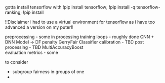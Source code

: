 gotta install tensorflow with 
!pip install tensorflow; 
!pip install -q tensorflow-ranking; 
!pip install 

!!Disclaimer i had to use a virtual environment for tensorflow as i have too advanced a version on my puter!!

preprocessing - some
in processing training loops - roughly done
  CNN + DNN Model -> DF penalty
  GerryFair Classifier
calibration - TBD
post processing - TBD
  MultiAccuracyBoost    
evaluation metrics - some


to consider 
- subgroup fairness in groups of one
- 
